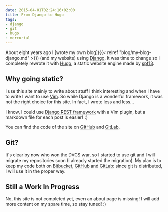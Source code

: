 ```yaml
---
date: 2015-04-01T02:24:16+02:00
title: From Django to Hugo
tags:
- django
- git
- hugo
- mercurial
---
```


About eight years ago I [wrote my own blog]({{< relref "blog/my-blog-django.md" >}})
(and my website) using [Django](http://www.djangoproject.com/). It was time to
change so I completely rewrote it with [Hugo](http://gohugo.io/), a static
website engine made by [spf13](http://spf13.com).

## Why going static? ##

I use this site mainly to write about stuff I think interesting and when I have
to write I want to use [Vim](http://www.vim.org/). So while Django is a
wonderful framework, it was not the right choice for this site. In fact, I wrote
less and less...

I know, I could use [Django REST framework](http://www.django-rest-framework.org/)
with a Vim plugin, but a markdown file for each post is easier! :)

You can find the code of the site on [GitHub](https://github.com/eriol/mornie.org)
and [GitLab](https://gitlab.com/eriol/mornie.org).

## Git? ##

It's clear by now who won the DVCS war, so I started to use git and I will
migrate my repositories soon (I already started the migration). My plan is to
keep my code both on [Bitbucket](https://bitbucket.org/eriol),
[GitHub](https://github.com/eriol) and [GitLab](https://gitlab.com/u/eriol):
since git is distributed, I will use it in the proper way.

## Still a Work In Progress ##

No, this site is not completed yet, even an about page is missing! I
will add more content on my spare time, so stay tuned! :)
